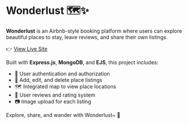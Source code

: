 # Wonderlust 🗺️✨

**Wonderlust** is an Airbnb-style booking platform where users can explore beautiful places to stay, leave reviews, and share their own listings.

👉 [View Live Site](wonderlust-ud0p.onrender.com)

Built with **Express.js**, **MongoDB**, and **EJS**, this project includes:

- 🔐 User authentication and authorization  
- 🏡 Add, edit, and delete place listings  
- 🗺️ Integrated map to view place locations  
- 💬 User reviews and rating system  
- 📷 Image upload for each listing

Explore, share, and wander with Wonderlust~ 🌿
